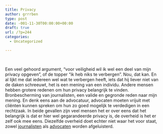 ```yaml
---
title: Privacy
author: grrrben
type: post
date: -001-11-30T00:00:00+00:00
draft: true
url: /?p=244
categories:
  - Uncategorized

---
```

&nbsp;

Een veel gehoord argument, &#8220;voor veiligheid wil ik wel een deel van mijn privacy opgeven&#8221;, of de topper &#8220;ik heb niks te verbergen&#8221;. Nou, dat kan. En al lijkt me dat iedereen wel wat te verbergen heeft, iets dat hij liever niet van de daken schreeuwt, het is een mening van een individu. Andere mensen hebben grotere redenen om hun privacy belangrijk te vinden. Bronbescherming van journalisten, een valide en gegronde reden naar mijn mening. En denk eens aan de advocatuur, advocaten moeten vrijuit met cliënten kunnen spreken om hun zo goed mogelijk te verdedigen in een rechtzaak. In beide gevallen zijn veel mensen het er over eens dat het belangrijk is dat er hier wel gegarandeerde privacy is, de overheid is het er zelf ook mee eens. Diezelfde overheid doet echter niet waar het voor staat, zowel [journalisten][1] als [advocaten][2] worden afgeluisterd.

 [1]: https://www.nrc.nl/nieuws/2006/05/22/journalisten-gevolgd-en-afgeluisterd-door-aivd-11132821-a585928
 [2]: http://nos.nl/artikel/2009590-advocaten-afgeluisterd-door-aivd.html